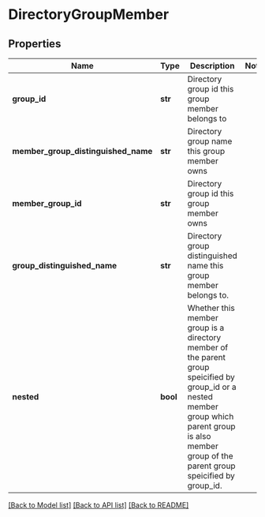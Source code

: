 # DirectoryGroupMember

## Properties
Name | Type | Description | Notes
------------ | ------------- | ------------- | -------------
**group_id** | **str** | Directory group id this group member belongs to | 
**member_group_distinguished_name** | **str** | Directory group name this group member owns | 
**member_group_id** | **str** | Directory group id this group member owns | 
**group_distinguished_name** | **str** | Directory group distinguished name this group member belongs to. | 
**nested** | **bool** | Whether this member group is a directory member of the parent group speicified by group_id or a nested member group which parent group is also member group of the parent group speicified by group_id. | 

[[Back to Model list]](../README.md#documentation-for-models) [[Back to API list]](../README.md#documentation-for-api-endpoints) [[Back to README]](../README.md)

